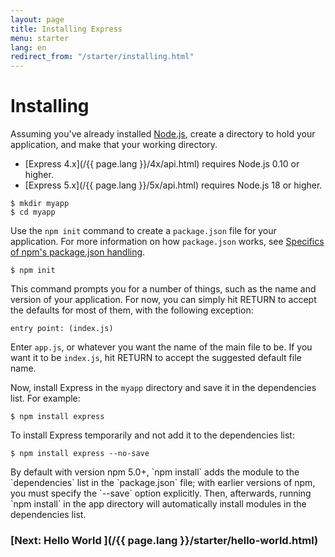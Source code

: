 ```yaml
---
layout: page
title: Installing Express
menu: starter
lang: en
redirect_from: "/starter/installing.html"
---
```


# Installing

Assuming you've already installed [Node.js](https://nodejs.org/), create a directory to hold your application, and make that your working directory.

* [Express 4.x](/{{ page.lang }}/4x/api.html) requires Node.js 0.10 or higher.
* [Express 5.x](/{{ page.lang }}/5x/api.html) requires Node.js 18 or higher.

```console
$ mkdir myapp
$ cd myapp
```

Use the `npm init` command to create a `package.json` file for your application.
For more information on how `package.json` works, see [Specifics of npm's package.json handling](https://docs.npmjs.com/files/package.json).

```console
$ npm init
```

This command prompts you for a number of things, such as the name and version of your application.
For now, you can simply hit RETURN to accept the defaults for most of them, with the following exception:

```
entry point: (index.js)
```

Enter `app.js`, or whatever you want the name of the main file to be. If you want it to be `index.js`, hit RETURN to accept the suggested default file name.

Now, install Express in the `myapp` directory and save it in the dependencies list. For example:

```console
$ npm install express
```

To install Express temporarily and not add it to the dependencies list:

```console
$ npm install express --no-save
```

<div class="doc-box doc-info" markdown="1">
By default with version npm 5.0+, `npm install` adds the module to the `dependencies` list in the `package.json` file; with earlier versions of npm, you must specify the `--save` option explicitly. Then, afterwards, running `npm install` in the app directory will automatically install modules in the dependencies list.
</div>

###  [Next: Hello World ](/{{ page.lang }}/starter/hello-world.html)
